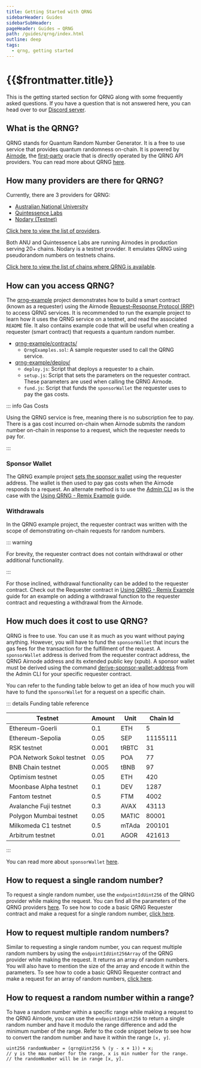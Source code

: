 ```yaml
---
title: Getting Started with QRNG
sidebarHeader: Guides
sidebarSubHeader:
pageHeader: Guides → QRNG
path: /guides/qrng/index.html
outline: deep
tags:
  - qrng, getting started
---
```


<PageHeader/>

<SearchHighlight/>

<FlexStartTag/>

# {{$frontmatter.title}}

This is the getting started section for QRNG along with some frequently asked
questions. If you have a question that is not answered here, you can head over
to our [Discord server](https://discord.com/invite/qnRrcfnm5W).

## What is the QRNG?

QRNG stands for Quantum Random Number Generator. It is a free to use service
that provides quantum randomness on-chain. It is powered by
[Airnode](/reference/airnode/latest/understand/), the
[first-party](/explore/airnode/why-first-party-oracles/) oracle that is directly
operated by the QRNG API providers. You can read more about QRNG
[here](/reference/qrng/).

## How many providers are there for QRNG?

Currently, there are 3 providers for QRNG:

- [Australian National University<ExternalLinkImage/>](https://quantumnumbers.anu.edu.au/)
- [Quintessence Labs<ExternalLinkImage/>](https://www.quintessencelabs.com/)
- [Nodary (Testnet)<ExternalLinkImage/>](https://nodary.io/)

[Click here to view the list of providers](/reference/qrng/providers/).

Both ANU and Quintessence Labs are running Airnodes in production serving 20+
chains. Nodary is a testnet provider. It emulates QRNG using pseudorandom
numbers on testnets chains.

[Click here to view the list of chains where QRNG is available](/reference/qrng/chains/).

## How can you access QRNG?

The [qrng-example<ExternalLinkImage/>](https://github.com/api3dao/qrng-example)
project demonstrates how to build a smart contract (known as a requester) using
the Airnode
[Request–Response Protocol (RRP)](/reference/airnode/latest/concepts/) to access
QRNG services. It is recommended to run the example project to learn how it uses
the QRNG service on a testnet, and read the associated `README` file. It also
contains example code that will be useful when creating a requester (smart
contract) that requests a quantum random number.

- [qrng-example/contracts/<ExternalLinkImage/>](https://github.com/api3dao/qrng-example/tree/main/contracts)
  - `QrngExamples.sol`: A sample requester used to call the QRNG service.
- [qrng-example/deploy/<ExternalLinkImage/>](https://github.com/api3dao/qrng-example/tree/main/deploy)
  - `deploy.js`: Script that deploys a requester to a chain.
  - `setup.js`: Script that sets the parameters on the requester contract. These
    parameters are used when calling the QRNG Airnode.
  - `fund.js`: Script that funds the `sponsorWallet` the requester uses to pay
    the gas costs.

::: info Gas Costs

Using the QRNG service is free, meaning there is no subscription fee to pay.
There is a gas cost incurred on-chain when Airnode submits the random number
on-chain in response to a request, which the requester needs to pay for.

:::

### Sponsor Wallet

The QRNG example project
[sets the sponsor wallet<ExternalLinkImage/>](https://github.com/api3dao/qrng-example/blob/main/deploy/2_setup.js#L11-L28)
using the requester address. The wallet is then used to pay gas costs when the
Airnode responds to a request. An alternate method is to use the
[Admin CLI](/reference/airnode/latest/packages/admin-cli.md) as is the case with
the [Using QRNG - Remix Example](/guides/qrng/qrng-remix/index.md) guide.

<SponsorWalletWarning/>

### Withdrawals

In the QRNG example project, the requester contract was written with the scope
of demonstrating on-chain requests for random numbers.

::: warning

For brevity, the requester contract does not contain withdrawal or other
additional functionality.

:::

For those inclined, withdrawal functionality can be added to the requester
contract. Check out the Requester contract in
[Using QRNG - Remix Example](/guides/qrng/qrng-remix/#_7-withdrawing-funds-from-the-sponsorwallet-optional)
guide for an example on adding a withdrawal function to the requester contract
and requesting a withdrawal from the Airnode.

## How much does it cost to use QRNG?

QRNG is free to use. You can use it as much as you want without paying anything.
However, you will have to fund the `sponsorWallet` that incurs the gas fees for
the transaction for the fulfillment of the request. A `sponsorWallet` address is
derived from the requester contract address, the QRNG Airnode address and its
extended public key (xpub). A sponsor wallet must be derived using the command
[derive-sponsor-wallet-address](/reference/airnode/latest/packages/admin-cli.html#derive-sponsor-wallet-address)
from the Admin CLI for your specific requester contract.

You can refer to the funding table below to get an idea of how much you will
have to fund the `sponsorWallet` for a request on a specific chain.

::: details Funding table reference

| Testnet                   | Amount | Unit  | Chain Id |
| ------------------------- | ------ | ----- | -------- |
| Ethereum-Goerli           | 0.1    | ETH   | 5        |
| Ethereum-Sepolia          | 0.05   | SEP   | 11155111 |
| RSK testnet               | 0.001  | tRBTC | 31       |
| POA Network Sokol testnet | 0.05   | POA   | 77       |
| BNB Chain testnet         | 0.005  | tBNB  | 97       |
| Optimism testnet          | 0.05   | ETH   | 420      |
| Moonbase Alpha testnet    | 0.1    | DEV   | 1287     |
| Fantom testnet            | 0.5    | FTM   | 4002     |
| Avalanche Fuji testnet    | 0.3    | AVAX  | 43113    |
| Polygon Mumbai testnet    | 0.05   | MATIC | 80001    |
| Milkomeda C1 testnet      | 0.5    | mTAda | 200101   |
| Arbitrum testnet          | 0.01   | AGOR  | 421613   |

:::

You can read more about `sponsorWallet`
[here](/reference/airnode/latest/concepts/sponsor.html#sponsorwallet).

## How to request a single random number?

To request a single random number, use the `endpointIdUint256` of the QRNG
provider while making the request. You can find all the parameters of the QRNG
providers [here](/reference/qrng/providers.html). To see how to code a basic
QRNG Requester contract and make a request for a single random number,
[click here](/guides/qrng/qrng-remix/#to-request-a-single-random-number).

## How to request multiple random numbers?

Similar to requesting a single random number, you can request multiple random
numbers by using the `endpointIdUint256Array` of the QRNG provider while making
the request. It returns an array of random numbers. You will also have to
mention the size of the array and encode it within the parameters. To see how to
code a basic QRNG Requester contract and make a request for an array of random
numbers,
[click here](/guides/qrng/qrng-remix/#to-request-an-array-of-random-numbers).

## How to request a random number within a range?

To have a random number within a specific range while making a request to the
QRNG Airnode, you can use the `endpointIdUint256` to return a single random
number and have it modulo the range difference and add the minimum number of the
range. Refer to the code snippet below to see how to convert the random number
and have it within the range `[x, y]`.

```solidity
uint256 randomNumber = (qrngUint256 % (y - x + 1)) + x;
// y is the max number for the range, x is min number for the range.
// the randomNumber will be in range [x, y].
```

<FlexEndTag/>
